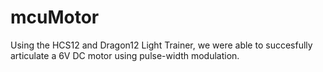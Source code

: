 # mcuMotor
Using the HCS12 and Dragon12 Light Trainer, we were able to succesfully articulate a 6V DC motor using pulse-width modulation. 
